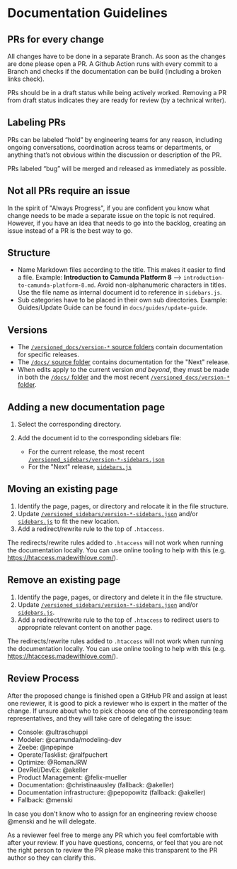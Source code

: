 # Documentation Guidelines

## PRs for every change

All changes have to be done in a separate Branch. As soon as the changes are done please open a PR. A Github Action runs with every commit to a Branch and checks if the documentation can be build (including a broken links check).

PRs should be in a draft status while being actively worked. Removing a PR from draft status indicates they are ready for review (by a technical writer).

## Labeling PRs

PRs can be labeled “hold” by engineering teams for any reason, including ongoing conversations, coordination across teams or departments, or anything that’s not obvious within the discussion or description of the PR.

PRs labeled “bug” will be merged and released as immediately as possible.

## Not all PRs require an issue

In the spirit of "Always Progress", if you are confident you know what change needs to be made a separate issue on the topic is not required. However, if you have an idea that needs to go into the backlog, creating an issue instead of a PR is the best way to go.

## Structure

- Name Markdown files according to the title. This makes it easier to find a file. Example: **Introduction to Camunda Platform 8** --> `introduction-to-camunda-platform-8.md`. Avoid non-alphanumeric characters in titles. Use the file name as internal document id to reference in `sidebars.js`.
- Sub categories have to be placed in their own sub directories. Example: Guides/Update Guide can be found in `docs/guides/update-guide`.

## Versions

- The [`/versioned_docs/version-*` source folders][versioned-source] contain documentation for specific releases.
- The [`/docs/` source folder][next-source] contains documentation for the "Next" release.
- When edits apply to the current version _and beyond_, they must be made in both the [`/docs/` folder][next-source] and the most recent [`/versioned_docs/version-*` folder][versioned-source].

## Adding a new documentation page

1. Select the corresponding directory.
2. Add the document id to the corresponding sidebars file:

   - For the current release, the most recent [`/versioned_sidebars/version-*-sidebars.json`][versioned-sidebars]
   - For the "Next" release, [`sidebars.js`][next-sidebars]

## Moving an existing page

1. Identify the page, pages, or directory and relocate it in the file structure.
2. Update [`/versioned_sidebars/version-*-sidebars.json`][versioned-sidebars] and/or [`sidebars.js`][next-sidebars] to fit the new location.
3. Add a redirect/rewrite rule to the top of `.htaccess`.

The redirects/rewrite rules added to `.htaccess` will not work when running the documentation locally. You can use online tooling to help with this (e.g. https://htaccess.madewithlove.com/).

## Remove an existing page

1. Identify the page, pages, or directory and delete it in the file structure.
2. Update [`/versioned_sidebars/version-*-sidebars.json`][versioned-sidebars] and/or [`sidebars.js`][next-sidebars].
3. Add a redirect/rewrite rule to the top of `.htaccess` to redirect users to appropriate relevant content on another page.

The redirects/rewrite rules added to `.htaccess` will not work when running the documentation locally. You can use online tooling to help with this (e.g. https://htaccess.madewithlove.com/).

## Review Process

After the proposed change is finished open a GitHub PR and assign at least one reviewer, it is good to pick a reviewer who is expert in the matter of the change. If unsure about who to pick choose one of the corresponding team representatives, and they will take care of delegating the issue:

- Console: @ultraschuppi
- Modeler: @camunda/modeling-dev
- Zeebe: @npepinpe
- Operate/Tasklist: @ralfpuchert
- Optimize: @RomanJRW
- DevRel/DevEx: @akeller
- Product Management: @felix-mueller
- Documentation: @christinaausley (fallback: @akeller)
- Documentation infrastructure: @pepopowitz (fallback: @akeller)
- Fallback: @menski

In case you don't know who to assign for an engineering review choose @menski and he will delegate.

As a reviewer feel free to merge any PR which you feel comfortable with after your review. If you have questions, concerns, or feel that you are not the right person to review the PR please make this transparent to the PR author so they can clarify this.

[versioned-source]: https://github.com/camunda/camunda-platform-docs/tree/main/versioned_docs
[next-source]: https://github.com/camunda/camunda-platform-docs/tree/main/docs
[versioned-sidebars]: https://github.com/camunda/camunda-platform-docs/tree/main/versioned_sidebars
[next-sidebars]: https://github.com/camunda/camunda-platform-docs/blob/main/sidebars.js
